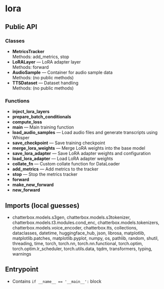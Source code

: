 # lora

## Public API

### Classes
- **MetricsTracker**  
  Methods: add_metrics, stop
- **LoRALayer** — LoRA adapter layer  
  Methods: forward
- **AudioSample** — Container for audio sample data  
  Methods: (no public methods)
- **TTSDataset** — Dataset handling  
  Methods: (no public methods)

### Functions
- **inject_lora_layers**
- **prepare_batch_conditionals**
- **compute_loss**
- **main** — Main training function
- **load_audio_samples** — Load audio files and generate transcripts using Whisper
- **save_checkpoint** — Save training checkpoint
- **merge_lora_weights** — Merge LoRA weights into the base model
- **save_lora_adapter** — Save LoRA adapter weights and configuration
- **load_lora_adapter** — Load LoRA adapter weights
- **collate_fn** — Custom collate function for DataLoader
- **add_metrics** — Add metrics to the tracker
- **stop** — Stop the metrics tracker
- **forward**
- **make_new_forward**
- **new_forward**

## Imports (local guesses)
- chatterbox.models.s3gen, chatterbox.models.s3tokenizer, chatterbox.models.t3.modules.cond_enc, chatterbox.models.tokenizers, chatterbox.models.voice_encoder, chatterbox.tts, collections, dataclasses, datetime, huggingface_hub, json, librosa, matplotlib, matplotlib.patches, matplotlib.pyplot, numpy, os, pathlib, random, shutil, threading, time, torch, torch.nn, torch.nn.functional, torch.optim, torch.optim.lr_scheduler, torch.utils.data, tqdm, transformers, typing, warnings

## Entrypoint
- Contains `if __name__ == '__main__':` block